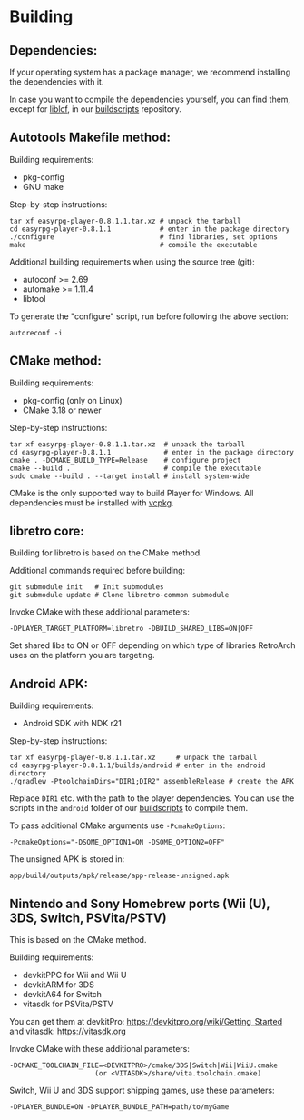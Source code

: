# Building

## Dependencies:

If your operating system has a package manager, we recommend installing the
dependencies with it.

In case you want to compile the dependencies yourself, you can find them,
except for [liblcf], in our [buildscripts] repository.


## Autotools Makefile method:

Building requirements:

- pkg-config
- GNU make

Step-by-step instructions:

    tar xf easyrpg-player-0.8.1.1.tar.xz # unpack the tarball
    cd easyrpg-player-0.8.1.1            # enter in the package directory
    ./configure                          # find libraries, set options
    make                                 # compile the executable

Additional building requirements when using the source tree (git):

- autoconf >= 2.69
- automake >= 1.11.4
- libtool

To generate the "configure" script, run before following the above section:

    autoreconf -i


## CMake method:

Building requirements:

- pkg-config (only on Linux)
- CMake 3.18 or newer

Step-by-step instructions:

    tar xf easyrpg-player-0.8.1.1.tar.xz  # unpack the tarball
    cd easyrpg-player-0.8.1.1             # enter in the package directory
    cmake . -DCMAKE_BUILD_TYPE=Release    # configure project
    cmake --build .                       # compile the executable
    sudo cmake --build . --target install # install system-wide

CMake is the only supported way to build Player for Windows. All dependencies
must be installed with [vcpkg].


## libretro core:

Building for libretro is based on the CMake method.

Additional commands required before building:

    git submodule init   # Init submodules
    git submodule update # Clone libretro-common submodule

Invoke CMake with these additional parameters:

    -DPLAYER_TARGET_PLATFORM=libretro -DBUILD_SHARED_LIBS=ON|OFF

Set shared libs to ON or OFF depending on which type of libraries RetroArch
uses on the platform you are targeting.


## Android APK:

Building requirements:

- Android SDK with NDK r21

Step-by-step instructions:

    tar xf easyrpg-player-0.8.1.1.tar.xz     # unpack the tarball
    cd easyrpg-player-0.8.1.1/builds/android # enter in the android directory
    ./gradlew -PtoolchainDirs="DIR1;DIR2" assembleRelease # create the APK

Replace ``DIR1`` etc. with the path to the player dependencies. You can use
the scripts in the ``android`` folder of our [buildscripts] to compile them.

To pass additional CMake arguments use ``-PcmakeOptions``:

    -PcmakeOptions="-DSOME_OPTION1=ON -DSOME_OPTION2=OFF"

The unsigned APK is stored in:

    app/build/outputs/apk/release/app-release-unsigned.apk


## Nintendo and Sony Homebrew ports (Wii (U), 3DS, Switch, PSVita/PSTV)

This is based on the CMake method.

Building requirements:

- devkitPPC for Wii and Wii U
- devkitARM for 3DS
- devkitA64 for Switch
- vitasdk for PSVita/PSTV

You can get them at devkitPro: https://devkitpro.org/wiki/Getting_Started
and vitasdk: https://vitasdk.org

Invoke CMake with these additional parameters:

    -DCMAKE_TOOLCHAIN_FILE=<DEVKITPRO>/cmake/3DS|Switch|Wii|WiiU.cmake
                         (or <VITASDK>/share/vita.toolchain.cmake)

Switch, Wii U and 3DS support shipping games, use these parameters:

    -DPLAYER_BUNDLE=ON -DPLAYER_BUNDLE_PATH=path/to/myGame


[buildscripts]: https://github.com/EasyRPG/buildscripts
[liblcf]: https://github.com/EasyRPG/liblcf
[vcpkg]: https://github.com/Microsoft/vcpkg
